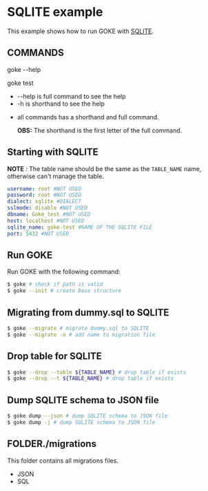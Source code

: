 # **SQLITE** example

This example shows how to run GOKE with [SQLITE](hhttps://www.sqlite.org/index.html).

## COMMANDS

goke --help

goke test

- --help is full command to see the help
- -h is shorthand to see the help

* all commands has a shorthand and full command.

  **OBS:** The shorthand is the first letter of the full command.

## Starting with **SQLITE**

**NOTE** : The table name should be the same as the `TABLE_NAME` name, otherwise can't manage the table.

```yaml
username: root #NOT USED
password: root #NOT USED
dialect: sqlite #DIALECT
sslmode: disable #NOT USED
dbname: Goke_test #NOT USED
host: localhost #NOT USED
sqlite_name: goke-test #NAME OF THE SQLITE FILE
port: 5432 #NOT USED
```

## Run GOKE

Run GOKE with the following command:

```bash
$ goke # check if path is valid
$ goke --init # create base structure
```

## Migrating from **dummy.sql** to SQLITE

```bash
$ goke --migrate # migrate dummy.sql to SQLITE
$ goke --migrate -n # add name to migration file
```

## Drop table for SQLITE

```bash
$ goke --drop --table ${TABLE_NAME} # drop table if exists
$ goke --drop --t ${TABLE_NAME} # drop table if exists

```

## Dump SQLITE schema to **JSON** file

```bash
$ goke dump --json # dump SQLITE schema to JSON file
$ goke dump -j # dump SQLITE schema to JSON file

```

## **FOLDER**./migrations

This folder contains all migrations files.

- JSON
- SQL
